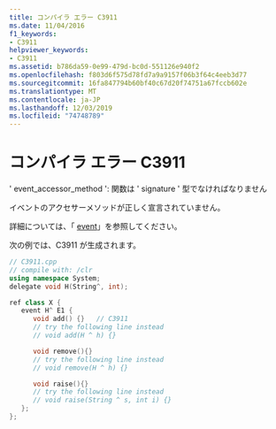 ```yaml
---
title: コンパイラ エラー C3911
ms.date: 11/04/2016
f1_keywords:
- C3911
helpviewer_keywords:
- C3911
ms.assetid: b786da59-0e99-479d-bc0d-551126e940f2
ms.openlocfilehash: f803d6f575d78fd7a9a9157f06b3f64c4eeb3d77
ms.sourcegitcommit: 16fa847794b60bf40c67d20f74751a67fccb602e
ms.translationtype: MT
ms.contentlocale: ja-JP
ms.lasthandoff: 12/03/2019
ms.locfileid: "74748789"
---
```

# <a name="compiler-error-c3911"></a>コンパイラ エラー C3911

' event_accessor_method ': 関数は ' signature ' 型でなければなりません

イベントのアクセサーメソッドが正しく宣言されていません。

詳細については、「 [event](../../extensions/event-cpp-component-extensions.md)」を参照してください。

次の例では、C3911 が生成されます。

```cpp
// C3911.cpp
// compile with: /clr
using namespace System;
delegate void H(String^, int);

ref class X {
   event H^ E1 {
      void add() {}   // C3911
      // try the following line instead
      // void add(H ^ h) {}

      void remove(){}
      // try the following line instead
      // void remove(H ^ h) {}

      void raise(){}
      // try the following line instead
      // void raise(String ^ s, int i) {}
   };
};
```
